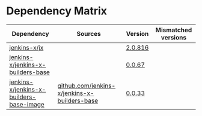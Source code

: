 # Dependency Matrix

Dependency | Sources | Version | Mismatched versions
---------- | ------- | ------- | -------------------
[jenkins-x/jx](https://github.com/jenkins-x/jx) |  | [2.0.816](https://github.com/jenkins-x/jx/releases/tag/v2.0.816) | 
[jenkins-x/jenkins-x-builders-base](https://github.com/jenkins-x/jenkins-x-builders-base) |  | [0.0.67](https://github.com/jenkins-x/jenkins-x-builders-base/releases/tag/v0.0.67) | 
[jenkins-x/jenkins-x-builders-base-image](https://github.com/jenkins-x/jenkins-x-builders-base-image) | [github.com/jenkins-x/jenkins-x-builders-base](https://github.com/jenkins-x/jenkins-x-builders-base.git) | [0.0.33]() | 
